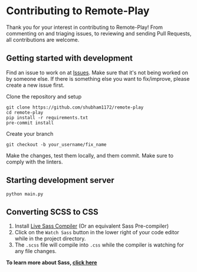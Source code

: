 # Contributing to Remote-Play

Thank you for your interest in contributing to Remote-Play! From commenting on and triaging issues, to reviewing and sending Pull Requests, all contributions are welcome.

## Getting started with development

Find an issue to work on at [Issues](https://github.com/shubham1172/remote-play/issues). Make sure that it's not being worked on by someone else. If there is something else you want to fix/improve, please create a new issue first.

Clone the repository and setup

```
git clone https://github.com/shubham1172/remote-play
cd remote-play
pip install -r requirements.txt
pre-commit install
```

Create your branch

```
git checkout -b your_username/fix_name
```

Make the changes, test them locally, and them commit. Make sure to comply with the linters.

## Starting development server

```
python main.py
```

## Converting SCSS to CSS

1. Install [Live Sass Compiler](https://marketplace.visualstudio.com/items?itemName=ritwickdey.live-sass) (Or an equivalent Sass Pre-compiler)
2. Click on the `Watch Sass` button in the lower right of your code editor while in the project directory.
3. The `.scss` file will compile into `.css` while the compiler is watching for any file changes.

**To learn more about Sass, [click here](https://sass-lang.com/guide)**
